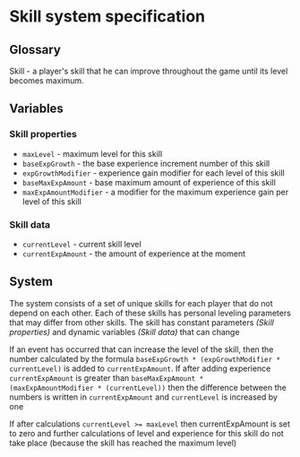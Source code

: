 # Skill system specification

## Glossary

Skill - a player's skill that he can improve throughout the game until its level becomes maximum.

## Variables

### Skill properties

- `maxLevel` - maximum level for this skill
- `baseExpGrowth` - the base experience increment number of this skill
- `expGrowthModifier` - experience gain modifier for each level of this skill
- `baseMaxExpAmount` - base maximum amount of experience of this skill
- `maxExpAmountModifier` - a modifier for the maximum experience gain per level of this skill

### Skill data

- `currentLevel` - current skill level
- `currentExpAmount` - the amount of experience at the moment

## System

The system consists of a set of unique skills for each player that do not depend on each other.
Each of these skills has personal leveling parameters that may differ from other skills.
The skill has constant parameters _(Skill properties)_ and dynamic variables _(Skill data)_ that can change

If an event has occurred that can increase the level of the skill, then the number
calculated by the formula `baseExpGrowth * (expGrowthModifier * currentLevel)` is added to `currentExpAmount`. If after
adding experience `currentExpAmount` is greater than `baseMaxExpAmount * (maxExpAmountModifier * (currentLevel))` then
the
difference between the numbers is written in `currentExpAmount` and `currentLevel` is increased by one

If after calculations `currentLevel >= maxLevel` then currentExpAmount is set to zero and further calculations of level
and experience for this skill do not take place (because the skill has reached the maximum level)